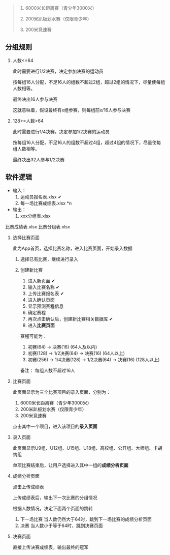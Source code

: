 > 1. 6000米长距离赛（青少年3000米）
>
> 2. 200米趴板划水赛（仅限青少年）
>
> 3. 200米竞速赛

## 分组规则

1. 人数<=64

   此时需要进行1/2决赛，决定参加决赛的运动员

   按每组16人分配，不足16人的组数不超过2组，超过2组的情况下，尽量使每组人数相等。

   最终决出16人参与决赛

   这就意味着，假设最终有x组参赛，则每组前x/16人参与决赛

2. 128>=人数>64

   此时需要进行1/4决赛，决定参加1/2决赛的运动员

   按每组16人分配，不足16人的组数不超过4组，超过4组的情况下，尽量使每组人数相等。

   最终决出32人参与1/2决赛

## 软件逻辑

- 输入：
    1. 运动员报名表.xlsx ✔
    2. 每一场比赛成绩表.xlsx *n
- 输出：
    1. xxx分组表.xlsx

[//]: # (todo)
比赛成绩表.xlsx
比赛分组表.xlsx

1. 选择比赛页面

   此为App首页，选择比赛名称，进入比赛页面，开始录入数据
    1. 选择已有比赛，继续进行录入
    2. 创建新比赛
       1. 进入新页面 ✔
       2. 输入比赛名称 ✔
       3. 上传比赛报名表 ✔
       4. 进入确认页面
       5. 显示预测赛程信息
       6. 确定赛程
       7. 再次点击确认后，创建新比赛相关数据库 ✔
       8. 进入**比赛页面**

       赛程可能为：
        1. 初赛(64) -> 决赛(16)  (64人及以内)
        2. 初赛(128) -> 1/2决赛(64) -> 决赛(16) (64人以上)
        3. 初赛(256) -> 1/4决赛(128) -> 1/2决赛(64) -> 决赛(16) (128人以上)

       备注： 每组人数不超过16人
2. 比赛页面

   此页面显示为三个比赛项目的录入页面，分别为：
    1. 6000米长距离赛（青少年3000米）
    2. 200米趴板划水赛（仅限青少年）
    3. 200米竞速赛

   点击其中一个项目，进入该项目的**录入页面**

3. 录入页面

   此页面显示U9组、U12组、U15组、U18组、高校组、公开组、大师组、卡胡纳组

   单项比赛结束后，让用户选择进入其中一组的**成绩分析页面**

4. 成绩分析页面

   点击上传成绩表

   上传成绩表后，输出下一次比赛的分组情况

   根据人数情况，决定下面两个页面的跳转

    1. 下一场比赛
       当人数仍然大于64时，跳到下一场比赛的成绩分析页面
    2. 决赛
       当人数小于等于64时，跳到决赛页面

5. 决赛页面

   直接上传决赛成绩表，输出最终的冠军

   